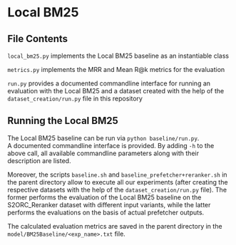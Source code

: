 # Local BM25

## File Contents
`local_bm25.py` implements the Local BM25 baseline as an instantiable class

`metrics.py` implements the MRR and Mean R@k metrics for the evaluation

`run.py` provides a documented commandline interface for running an evaluation with the Local BM25 and a dataset created with the help of the `dataset_creation/run.py` file in this repository

## Running the Local BM25
The Local BM25 baseline can be run via `python baseline/run.py`.  
A documented commandline interface is provided. By adding `-h` to the above call, all available commandline parameters along with their description are listed. 

Moreover, the scripts `baseline.sh` and `baseline_prefetcher+reranker.sh` in the parent directory allow to execute all our experiments (after creating the respective datasets with the help of the `dataset_creation/run.py` file).
The former performs the evaluation of the Local BM25 baseline on the S2ORC_Reranker dataset with different input variants, while the latter performs the evaluations on the basis of actual prefetcher outputs.

The calculated evaluation metrics are saved in the parent directory in the `model/BM25Baseline/<exp_name>.txt` file.